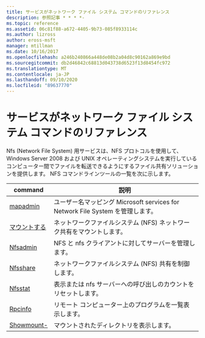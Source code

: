 ```yaml
---
title: サービスがネットワーク ファイル システム コマンドのリファレンス
description: 参照記事 * * * *-
ms.topic: reference
ms.assetid: 06c81f88-a672-4405-9b73-085f8933114c
ms.author: lizross
author: eross-msft
manager: mtillman
ms.date: 10/16/2017
ms.openlocfilehash: a246b240866a448de08b2a04d8c90162a869e9bd
ms.sourcegitcommit: db2d46842c68813d043738d6523f13d8454fc972
ms.translationtype: MT
ms.contentlocale: ja-JP
ms.lasthandoff: 09/10/2020
ms.locfileid: "89637770"
---
```

# <a name="services-for-network-file-system-command-reference"></a>サービスがネットワーク ファイル システム コマンドのリファレンス

Nfs (Network File System) 用サービスは、NFS プロトコルを使用して、Windows Server 2008 および UNIX オペレーティングシステムを実行しているコンピューター間でファイルを転送できるようにするファイル共有ソリューションを提供します。
NFS コマンドラインツールの一覧を次に示します。


| command | 説明 |
| ------- | ----------- |
| [mapadmin](mapadmin.md) | ユーザー名マッピング Microsoft services for Network File System を管理します。 |
| [マウントする](mount.md) | ネットワークファイルシステム (NFS) ネットワーク共有をマウントします。 |
| [Nfsadmin](nfsadmin.md) | NFS と nfs クライアントに対してサーバーを管理します。 |
| [Nfsshare](nfsshare.md) | ネットワークファイルシステム (NFS) 共有を制御します。 |
| [Nfsstat](nfsstat.md) | 表示または nfs サーバーへの呼び出しのカウントをリセットします。 |
| [Rpcinfo](rpcinfo.md) | リモート コンピューター上のプログラムを一覧表示します。 |
| [Showmount-](showmount.md)|マウントされたディレクトリを表示します。 |
